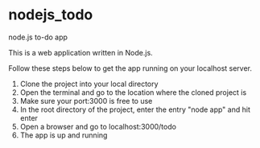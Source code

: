 # nodejs_todo
node.js to-do app

This is a web application written in Node.js.

Follow these steps below to get the app running on your localhost server.

1. Clone the project into your local directory
2. Open the terminal and go to the location where the cloned project is
3. Make sure your port:3000 is free to use
4. In the root directory of the project, enter the entry "node app" and hit enter
5. Open a browser and go to localhost:3000/todo
6. The app is up and running

